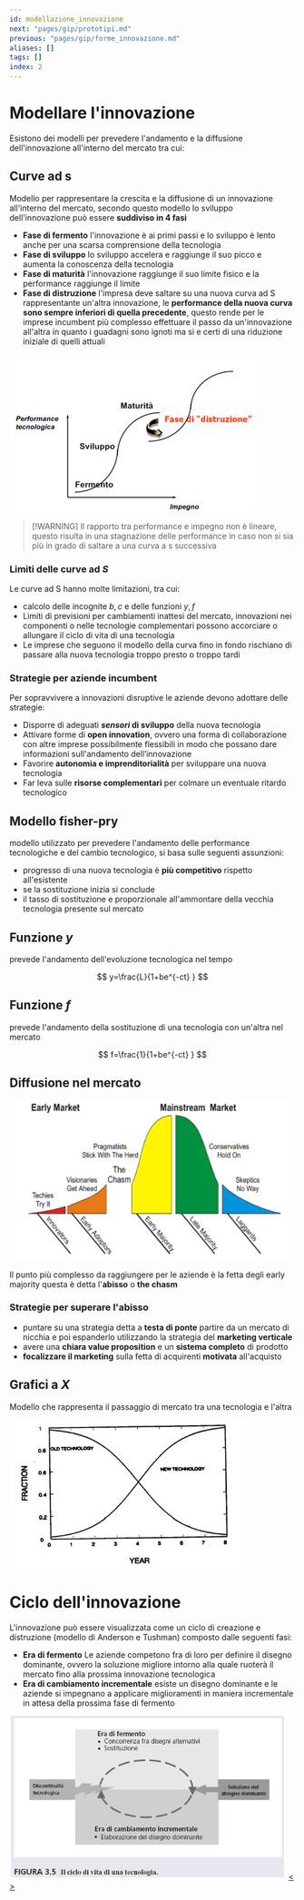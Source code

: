 ```yaml
---
id: modellazione_innovazione
next: "pages/gip/prototipi.md"
previous: "pages/gip/forme_innovazione.md"
aliases: []
tags: []
index: 2
---
```


# Modellare l'innovazione

Esistono dei modelli per prevedere l'andamento e la diffusione dell'innovazione all'interno del mercato tra cui:

## Curve ad s

Modello per rappresentare la crescita e la diffusione di un innovazione all'interno del mercato, secondo questo modello lo sviluppo dell'innovazione può essere **suddiviso in 4 fasi**

- **Fase di fermento** l'innovazione è ai primi passi e lo sviluppo è lento anche per una scarsa comprensione della tecnologia
- **Fase di sviluppo** lo sviluppo accelera e raggiunge il suo picco e aumenta la conoscenza della tecnologia
- **Fase di maturità** l'innovazione raggiunge il suo limite fisico e la performance raggiunge il limite
- **Fase di distruzione** l'impresa deve saltare su una nuova curva ad S rappresentante un'altra innovazione, le **performance della nuova curva sono sempre inferiori di quella precedente**, questo rende per le imprese incumbent più complesso effettuare il passo da un'innovazione all'altra in quanto i guadagni sono ignoti ma si e certi di una riduzione iniziale di quelli attuali

![](assets/gip/Pasted%20image%2020231214174652.png)
>[!WARNING] Il rapporto tra performance e impegno non è lineare, questo risulta in una stagnazione delle performance in caso non si sia più in grado di saltare a una curva a s successiva

###  Limiti delle curve ad $S$

Le curve ad S hanno molte limitazioni, tra cui:

- calcolo delle incognite $b,c$ e delle funzioni $y,f$
- Limiti di previsioni per cambiamenti inattesi del mercato, innovazioni nei componenti o nelle tecnologie complementari possono accorciare o allungare il ciclo di vita di una tecnologia
- Le imprese che seguono il modello della curva fino in fondo rischiano di passare alla nuova tecnologia troppo presto o troppo tardi

### Strategie per aziende incumbent

Per sopravvivere a innovazioni disruptive le aziende devono adottare delle strategie:

- Disporre di adeguati ***sensori* di sviluppo** della nuova tecnologia
- Attivare forme di **open innovation**, ovvero una forma di collaborazione con altre imprese possibilmente flessibili in modo che possano dare informazioni sull'andamento dell’innovazione
- Favorire **autonomia e imprenditorialità** per sviluppare una nuova tecnologia
- Far leva sulle **risorse complementari** per colmare un eventuale ritardo tecnologico

## Modello fisher-pry

 modello utilizzato per prevedere l'andamento delle performance tecnologiche e del cambio tecnologico, si basa sulle seguenti assunzioni:

- progresso di una nuova tecnologia è **più competitivo** rispetto all'esistente
- se la sostituzione inizia si conclude
- il tasso di sostituzione e proporzionale all'ammontare della vecchia tecnologia presente sul mercato

## Funzione $y$

prevede l'andamento dell'evoluzione tecnologica nel tempo

$$
y=\frac{L}{1+be^{-ct} }
$$

## Funzione $f$

prevede l'andamento della sostituzione di una tecnologia con un'altra nel mercato

$$
f=\frac{1}{1+be^{-ct} }
$$

## Diffusione nel mercato



![](assets/gip/Pasted%20image%2020231214185032.png)

Il punto più complesso da raggiungere per le aziende è la fetta degli early majority questa è detta l'**abisso** o **the chasm**
### Strategie per superare l'abisso

- puntare su una strategia detta a **testa di ponte** partire da un mercato di nicchia e poi espanderlo utilizzando la strategia del **marketing verticale**
- avere una **chiara value proposition** e un **sistema completo** di prodotto
- **focalizzare il marketing** sulla fetta di acquirenti **motivata** all'acquisto

## Grafici a $X$

Modello che rappresenta il passaggio di mercato tra una tecnologia e l'altra

![](assets/gip/Pasted%20image%2020231214185345.png)

# Ciclo dell'innovazione

L'innovazione può essere visualizzata come un ciclo di creazione e distruzione (modello di Anderson e Tushman) composto dalle seguenti fasi:

- **Era di fermento** Le aziende competono fra di loro per definire il disegno dominante, ovvero la soluzione migliore intorno alla quale ruoterà il mercato fino alla prossima innovazione tecnologica
- **Era di cambiamento incrementale** esiste un disegno dominante e le aziende si impegnano a applicare miglioramenti in maniera incrementale in attesa della prossima fase di fermento

![](assets/gip/Pasted%20image%2020230928163324.png)
[<](pages/gip/forme_innovazione.md) [>](pages/gip/prototipi.md)
